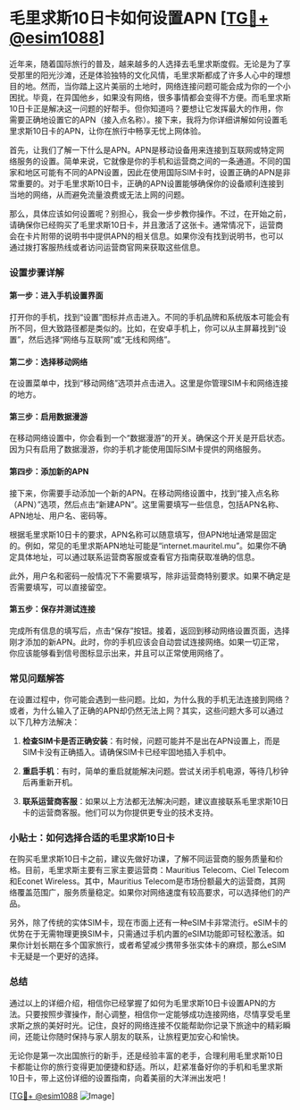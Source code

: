 # 毛里求斯10日卡如何设置APN [[TG💪+ @esim1088](https://t.me/s/esim1088)]

近年来，随着国际旅行的普及，越来越多的人选择去毛里求斯度假。无论是为了享受那里的阳光沙滩，还是体验独特的文化风情，毛里求斯都成了许多人心中的理想目的地。然而，当你踏上这片美丽的土地时，网络连接问题可能会成为你的一个小困扰。毕竟，在异国他乡，如果没有网络，很多事情都会变得不方便。而毛里求斯10日卡正是解决这一问题的好帮手。但你知道吗？要想让它发挥最大的作用，你需要正确地设置它的APN（接入点名称）。接下来，我将为你详细讲解如何设置毛里求斯10日卡的APN，让你在旅行中畅享无忧上网体验。

首先，让我们了解一下什么是APN。APN是移动设备用来连接到互联网或特定网络服务的设置。简单来说，它就像是你的手机和运营商之间的一条通道。不同的国家和地区可能有不同的APN设置，因此在使用国际SIM卡时，设置正确的APN是非常重要的。对于毛里求斯10日卡，正确的APN设置能够确保你的设备顺利连接到当地的网络，从而避免流量浪费或无法上网的问题。

那么，具体应该如何设置呢？别担心，我会一步步教你操作。不过，在开始之前，请确保你已经购买了毛里求斯10日卡，并且激活了这张卡。通常情况下，运营商会在卡片附带的说明书中提供APN的相关信息。如果你没有找到说明书，也可以通过拨打客服热线或者访问运营商官网来获取这些信息。

### 设置步骤详解

#### 第一步：进入手机设置界面
打开你的手机，找到“设置”图标并点击进入。不同的手机品牌和系统版本可能会有所不同，但大致路径都是类似的。比如，在安卓手机上，你可以从主屏幕找到“设置”，然后选择“网络与互联网”或“无线和网络”。

#### 第二步：选择移动网络
在设置菜单中，找到“移动网络”选项并点击进入。这里是你管理SIM卡和网络连接的地方。

#### 第三步：启用数据漫游
在移动网络设置中，你会看到一个“数据漫游”的开关。确保这个开关是开启状态。因为只有启用了数据漫游，你的手机才能使用国际SIM卡提供的网络服务。

#### 第四步：添加新的APN
接下来，你需要手动添加一个新的APN。在移动网络设置中，找到“接入点名称（APN）”选项，然后点击“新建APN”。这里需要填写一些信息，包括APN名称、APN地址、用户名、密码等。

根据毛里求斯10日卡的要求，APN名称可以随意填写，但APN地址通常是固定的。例如，常见的毛里求斯APN地址可能是“internet.mauritel.mu”。如果你不确定具体地址，可以通过联系运营商客服或查看官方指南获取准确的信息。

此外，用户名和密码一般情况下不需要填写，除非运营商特别要求。如果不确定是否需要填写，可以直接留空。

#### 第五步：保存并测试连接
完成所有信息的填写后，点击“保存”按钮。接着，返回到移动网络设置页面，选择刚才添加的新APN。此时，你的手机应该会自动尝试连接网络。如果一切正常，你应该能够看到信号图标显示出来，并且可以正常使用网络了。

### 常见问题解答

在设置过程中，你可能会遇到一些问题。比如，为什么我的手机无法连接到网络？或者，为什么输入了正确的APN却仍然无法上网？其实，这些问题大多可以通过以下几种方法解决：

1. **检查SIM卡是否正确安装**：有时候，问题可能并不是出在APN设置上，而是SIM卡没有正确插入。请确保SIM卡已经牢固地插入手机中。

2. **重启手机**：有时，简单的重启就能解决问题。尝试关闭手机电源，等待几秒钟后再重新开机。

3. **联系运营商客服**：如果以上方法都无法解决问题，建议直接联系毛里求斯10日卡的运营商客服。他们可以为你提供更专业的技术支持。

### 小贴士：如何选择合适的毛里求斯10日卡

在购买毛里求斯10日卡之前，建议先做好功课，了解不同运营商的服务质量和价格。目前，毛里求斯主要有三家主要运营商：Mauritius Telecom、Ciel Telecom和Econet Wireless。其中，Mauritius Telecom是市场份额最大的运营商，其网络覆盖范围广，服务质量稳定。如果你对网络速度有较高要求，可以选择他们的产品。

另外，除了传统的实体SIM卡，现在市面上还有一种eSIM卡非常流行。eSIM卡的优势在于无需物理更换SIM卡，只需通过手机内置的eSIM功能即可轻松激活。如果你计划长期在多个国家旅行，或者希望减少携带多张实体卡的麻烦，那么eSIM卡无疑是一个更好的选择。

### 总结

通过以上的详细介绍，相信你已经掌握了如何为毛里求斯10日卡设置APN的方法。只要按照步骤操作，耐心调整，相信你一定能够成功连接网络，尽情享受毛里求斯之旅的美好时光。记住，良好的网络连接不仅能帮助你记录下旅途中的精彩瞬间，还能让你随时保持与家人朋友的联系，让旅程更加安心和愉快。

无论你是第一次出国旅行的新手，还是经验丰富的老手，合理利用毛里求斯10日卡都能让你的旅行变得更加便捷和舒适。所以，赶紧准备好你的手机和毛里求斯10日卡，带上这份详细的设置指南，向着美丽的大洋洲出发吧！

[[TG💪+ @esim1088](https://t.me/s/esim1088) ![Image](https://i.postimg.cc/4NQfJmqS/Snipaste-2025-05-13-00-14-12.png)]